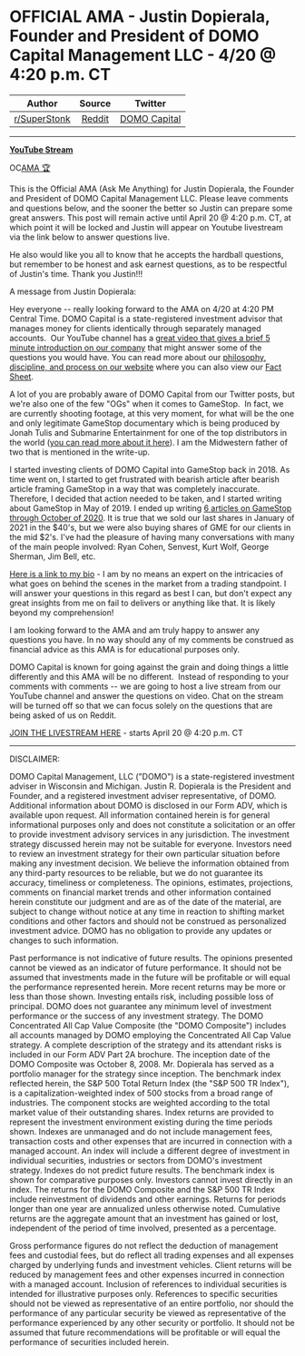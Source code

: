 OFFICIAL AMA - Justin Dopierala, Founder and President of DOMO Capital Management LLC - 4/20 @ 4:20 p.m. CT
===========================================================================================================

| Author       | Source       | Twitter  |
| :-------------: |:-------------:|:-----:|
| [r/SuperStonk](https://www.reddit.com/r/Superstonk/) | [Reddit](https://www.reddit.com/r/Superstonk/comments/mtnian/official_ama_justin_dopierala_founder_and/) | [DOMO Capital](https://twitter.com/DOMOCAPITAL?ref_src=twsrc%5Egoogle%7Ctwcamp%5Eserp%7Ctwgr%5Eauthor) |

---

**[YouTube Stream](https://www.youtube.com/watch?v=lSSajuW0kQI)**

OC[AMA 🏆](https://www.reddit.com/r/Superstonk/search?q=flair_name%3A%22AMA%20%F0%9F%8F%86%22&restrict_sr=1)

This is the Official AMA (Ask Me Anything) for Justin Dopierala, the Founder and President of DOMO Capital Management LLC. Please leave comments and questions below, and the sooner the better so Justin can prepare some great answers. This post will remain active until April 20 @ 4:20 p.m. CT, at which point it will be locked and Justin will appear on Youtube livestream via the link below to answer questions live.

He also would like you all to know that he accepts the hardball questions, but remember to be honest and ask earnest questions, as to be respectful of Justin's time. Thank you Justin!!!

A message from Justin Dopierala:

Hey everyone -- really looking forward to the AMA on 4/20 at 4:20 PM Central Time. DOMO Capital is a state-registered investment advisor that manages money for clients identically through separately managed accounts.  Our YouTube channel has a [great video that gives a brief 5 minute introduction on our company](https://www.youtube.com/channel/UC3rCaBlsLlWJagcpbsais4w) that might answer some of the questions you would have. You can read more about our [philosophy, discipline, and process on our website](https://www.domocapital.com/philosophy.html) where you can also view our [Fact Sheet](https://www.domocapital.com/factsheet.html).

A lot of you are probably aware of DOMO Capital from our Twitter posts, but we're also one of the few "OGs" when it comes to GameStop.  In fact, we are currently shooting footage, at this very moment, for what will be the one and only legitimate GameStop documentary which is being produced by Jonah Tulis and Submarine Entertainment for one of the top distributors in the world ([you can read more about it here](https://deadline.com/2021/02/jonah-tulis-gamestop-documentary-submarine-1234687991/)). I am the Midwestern father of two that is mentioned in the write-up.

I started investing clients of DOMO Capital into GameStop back in 2018. As time went on, I started to get frustrated with bearish article after bearish article framing GameStop in a way that was completely inaccurate. Therefore, I decided that action needed to be taken, and I started writing about GameStop in May of 2019. I ended up writing [6 articles on GameStop through October of 2020](https://seekingalpha.com/author/justin-dopierala#regular_articles&ticker=gme). It is true that we sold our last shares in January of 2021 in the $40's, but we were also buying shares of GME for our clients in the mid $2's. I've had the pleasure of having many conversations with many of the main people involved: Ryan Cohen, Senvest, Kurt Wolf, George Sherman, Jim Bell, etc.

[Here is a link to my bio](https://www.domocapital.com/team.html) - I am by no means an expert on the intricacies of what goes on behind the scenes in the market from a trading standpoint. I will answer your questions in this regard as best I can, but don't expect any great insights from me on fail to delivers or anything like that. It is likely beyond my comprehension!

I am looking forward to the AMA and am truly happy to answer any questions you have. In no way should any of my comments be construed as financial advice as this AMA is for educational purposes only.

DOMO Capital is known for going against the grain and doing things a little differently and this AMA will be no different.  Instead of responding to your comments with comments -- we are going to host a live stream from our YouTube channel and answer the questions on video. Chat on the stream will be turned off so that we can focus solely on the questions that are being asked of us on Reddit.

[JOIN THE LIVESTREAM HERE](https://youtu.be/lSSajuW0kQI) - starts April 20 @ 4:20 p.m. CT

---

DISCLAIMER:

DOMO Capital Management, LLC ("DOMO") is a state-registered investment adviser in Wisconsin and Michigan. Justin R. Dopierala is the President and Founder, and a registered investment adviser representative, of DOMO. Additional information about DOMO is disclosed in our Form ADV, which is available upon request. All information contained herein is for general informational purposes only and does not constitute a solicitation or an offer to provide investment advisory services in any jurisdiction. The investment strategy discussed herein may not be suitable for everyone. Investors need to review an investment strategy for their own particular situation before making any investment decision. We believe the information obtained from any third-party resources to be reliable, but we do not guarantee its accuracy, timeliness or completeness. The opinions, estimates, projections, comments on financial market trends and other information contained herein constitute our judgment and are as of the date of the material, are subject to change without notice at any time in reaction to shifting market conditions and other factors and should not be construed as personalized investment advice. DOMO has no obligation to provide any updates or changes to such information.

Past performance is not indicative of future results. The opinions presented cannot be viewed as an indicator of future performance. It should not be assumed that investments made in the future will be profitable or will equal the performance represented herein. More recent returns may be more or less than those shown. Investing entails risk, including possible loss of principal. DOMO does not guarantee any minimum level of investment performance or the success of any investment strategy. The DOMO Concentrated All Cap Value Composite (the "DOMO Composite") includes all accounts managed by DOMO employing the Concentrated All Cap Value strategy. A complete description of the strategy and its attendant risks is included in our Form ADV Part 2A brochure. The inception date of the DOMO Composite was October 8, 2008. Mr. Dopierala has served as a portfolio manager for the strategy since inception. The benchmark index reflected herein, the S&P 500 Total Return Index (the "S&P 500 TR Index"), is a capitalization-weighted index of 500 stocks from a broad range of industries. The component stocks are weighted according to the total market value of their outstanding shares. Index returns are provided to represent the investment environment existing during the time periods shown. Indexes are unmanaged and do not include management fees, transaction costs and other expenses that are incurred in connection with a managed account. An index will include a different degree of investment in individual securities, industries or sectors from DOMO's investment strategy. Indexes do not predict future results. The benchmark index is shown for comparative purposes only. Investors cannot invest directly in an index. The returns for the DOMO Composite and the S&P 500 TR Index include reinvestment of dividends and other earnings. Returns for periods longer than one year are annualized unless otherwise noted. Cumulative returns are the aggregate amount that an investment has gained or lost, independent of the period of time involved, presented as a percentage.

Gross performance figures do not reflect the deduction of management fees and custodial fees, but do reflect all trading expenses and all expenses charged by underlying funds and investment vehicles. Client returns will be reduced by management fees and other expenses incurred in connection with a managed account. Inclusion of references to individual securities is intended for illustrative purposes only. References to specific securities should not be viewed as representative of an entire portfolio, nor should the performance of any particular security be viewed as representative of the performance experienced by any other security or portfolio. It should not be assumed that future recommendations will be profitable or will equal the performance of securities included herein.

